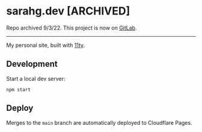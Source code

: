 # sarahg.dev [ARCHIVED]

Repo archived 9/3/22. This project is now on [GitLab](https://gitlab.com/sarahg/sg-11ty).

------

My personal site, built with [11ty](https://www.11ty.dev/).

## Development

Start a local dev server:

```
npm start
```

## Deploy

Merges to the `main` branch are automatically deployed to Cloudflare Pages.
